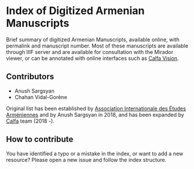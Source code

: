 # Index of Digitized Armenian Manuscripts

Brief summary of digitized Armenian Manuscripts, available online, with permalink and manuscript number.
Most of these manuscripts are available through IIIF server and are available for consultation with the Mirador viewer, or can be annotated with online interfaces such as [Calfa Vision](https://vision.calfa.fr).

## Contributors

* Anush Sargsyan
* Chahan Vidal-Gorène

Original list has been established by [Association Internationale des Études Arméniennes](https://sites.uclouvain.be/aiea/wp-content/uploads/2014/03/AIEA_Newsletter_54-compressed.pdf) and by Anush Sargsyan in 2018, and has been expanded by [Calfa](https://calfa.fr) team (2018 -).

## How to contribute

You have identified a typo or a mistake in the index, or want to add a new resource? Please open a new issue and follow the index structure.
